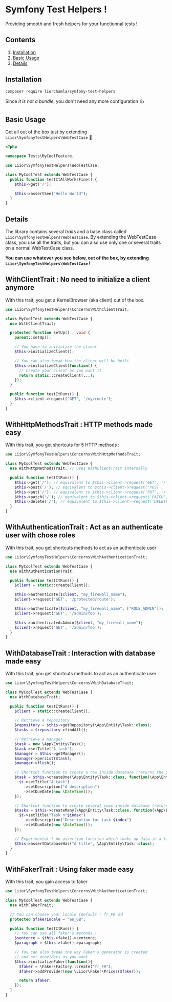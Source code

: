 # Symfony Test Helpers !

Providing smooth and fresh helpers for your functionnal tests !

## Contents

1. [Installation](#installation)
1. [Basic Usage](#basic-usage)
1. [Details](#details)

## Installation

```bash
composer require liorchamla/symfony-test-helpers
```

Since _it is not a bundle_, you don't need any more configuration 👍

## Basic Usage

Get all out of the box just by extending `Liior\SymfonyTestHelpers\WebTestCase` 💪

```php
<?php

namespace Tests\MyCoolFeature;

use Liior\SymfonyTestHelpers\WebTestCase;

class MyCoolTest extends WebTestCase {
  public function testItAllWorksFine() {
    $this->get('/');

    $this->assertSee("Hello World");
  }
}
```

## Details

The library contains several _traits_ and a base class called `Liior\SymfonyTestHelpers\WebTestCase`. By extending the WebTestCase class, you use all the traits, but you can also use only one or several traits on a normal WebTestCase class.

**You can use whatever you see below, out of the box, by extending `Liior\SymfonyTestHelpers\WebTestCase` !**

## WithClientTrait : No need to initialize a client anymore

With this trait, you get a KernelBrowser (aka client) out of the box.

```php
use Liior\SymfonyTestHelpers\Concerns\WithClientTrait;

class MyCoolTest extends WebTestCase {
  use WithClientTrait;

  protected function setUp() : void {
    parent::setUp();

    // You have to initialize the client
    $this->initializeClient();

    // You can also tweak how the client will be built
    $this->initializeClient(function() {
      // Create your client as you want it
      return static::createClient(...);
    });
  }

  public function testItRuns() {
    $this->client->request('GET', '/my/route');
  }
}
```

## WithHttpMethodsTrait : HTTP methods made easy

With this trait, you get shortcuts for 5 HTTP methods :

```php
use Liior\SymfonyTestHelpers\Concerns\WithHttpMethodsTrait;

class MyCoolTest extends WebTestCase {
  use WithHttpMethodsTrait; // uses WithClientTrait internally

  public function testItRuns() {
    $this->get('/'); // equivalent to $this->client->request('GET', '/')
    $this->post('/'); // equivalent to $this->client->request('POST', '/')
    $this->put('/'); // equivalent to $this->client->request('PUT', '/')
    $this->patch('/'); // equivalent to $this->client->request('PATCH', '/')
    $this->delete('/'); // equivalent to $this->client->request('DELETE', '/')
  }
}
```

## WithAuthenticationTrait : Act as an authenticate user with chose roles

With this trait, you get shortcuts methods to act as an authenticate user

```php
use Liior\SymfonyTestHelpers\Concerns\WithAuthenticationTrait;

class MyCoolTest extends WebTestCase {
  use WithAuthenticationTrait;

  public function testItRuns() {
    $client = static::createClient();

    $this->authenticate($client, "my_firewall_name");
    $client->request('GET', '/protected/route');

    $this->authenticate($client, "my_firewall_name", ["ROLE_ADMIN"]);
    $client->request('GET', '/admin/foo');

    $this->authenticateAsAdmin($client, "my_firewall_name");
    $client->request('GET', '/admin/foo');
  }
}
```

## WithDatabaseTrait : Interaction with database made easy

With this trait, you get shortcuts methods to act as an authenticate user

```php
use Liior\SymfonyTestHelpers\Concerns\WithDatabaseTrait;

class MyCoolTest extends WebTestCase {
  use WithDatabaseTrait;

  public function testItRuns() {
    $client = static::createClient();

    // Retrieve a repository
    $repository = $this->getRepository(\App\Entity\Task::class);
    $tasks = $repository->findAll();

    // Retrieve a manager
    $task = new \App\Entity\Task();
    $task->setTitle("A task");
    $manager = $this->getManager();
    $manager->persist($task);
    $manager->flush();

    // Shortcut function to create a row inside database (returns the persisted entity)
    $task = $this->createOne(\App\Entity\Task::class, function(\App\Entity\Task $t) {
      $t->setTitle("A task")
        ->setDescription("A description")
        ->setDueDate(new \DateTime());
    });

    // Shortcut function to create several rows inside database (returns an array of persisted entities)
    $tasks = $this->createMany(\App\Entity\Task::class, function(\App\Entity\Task $t, $index) {
      $t->setTitle("Task n°$index")
        ->setDescription("Description for task $index")
        ->setDueDate(new \DateTime());
    });

    // Experimental ! An assertion function which looks up data in a table
    $this->assertDatabaseHas("A title", \App\Entity\Task::class);
  }
}
```

## WithFakerTrait : Using faker made easy

With this trait, you gain access to faker

```php
use Liior\SymfonyTestHelpers\Concerns\WithAuthenticationTrait;

class MyCoolTest extends WebTestCase {
  use WithFakerTrait;

  // You can choose your locale (default : fr_FR 👍)
  protected $fakerLocale = "en_GB";

  public function testItRuns() {
    // You can use all faker's methods !
    $sentence = $this->fake()->sentence;
    $paragraph = $this->fake()->paragraph;

    // You can also tweak the way Faker's generator is created
    // and set providers as you want
    $this->initializeFaker(function(){
      $faker = \Faker\Factory::create("fr_FR");
      $faker->addProvider(new \Liior\Faker\Prices($faker));

      return $faker;
    });
  }
}
```
